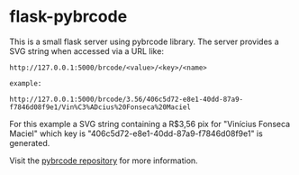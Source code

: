 flask-pybrcode
==============

This is a small flask server using pybrcode library. The server provides a SVG string when accessed via a URL like:
```
http://127.0.0.1:5000/brcode/<value>/<key>/<name>

example:

http://127.0.0.1:5000/brcode/3.56/406c5d72-e8e1-40dd-87a9-f7846d08f9e1/Vin%C3%ADcius%20Fonseca%20Maciel
```

For this example a SVG string containing a R$3,56 pix for "Vinícius Fonseca Maciel" which key is "406c5d72-e8e1-40dd-87a9-f7846d08f9e1" is generated.

Visit the [pybrcode repository]([pybrcode](https://github.com/ViniciusFM/pybrcode)) for more information.